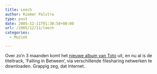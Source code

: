 ```yaml
---
title: Leech
author: Riemer Palstra
type: post
date: 2005-12-11T01:30:58+00:00
url: /2005/12/11/leech
categories:
  - Muziek

---
```

Over zo&#8217;n 3 maanden komt het [nieuwe album van Toto][1] uit, en nu al is de titeltrack, &#8216;Falling in Between&#8217;, via verschillende filesharing netwerken te downloaden. Grappig zeg, dat internet.

 [1]: http://www.palstra.com/?p=277